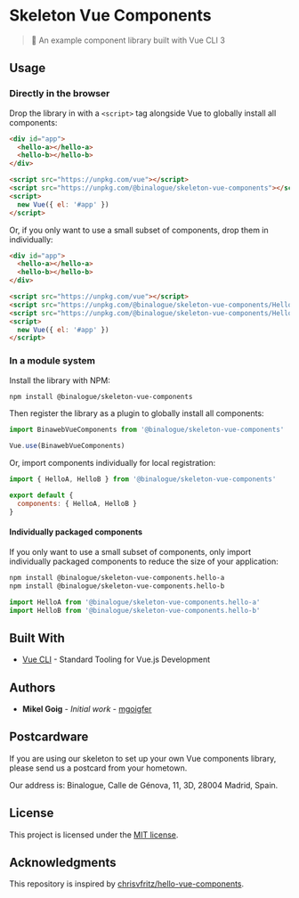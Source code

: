 # Skeleton Vue Components

> 🖖 An example component library built with Vue CLI 3

## Usage

### Directly in the browser

Drop the library in with a `<script>` tag alongside Vue to globally install all components:

```html
<div id="app">
  <hello-a></hello-a>
  <hello-b></hello-b>
</div>

<script src="https://unpkg.com/vue"></script>
<script src="https://unpkg.com/@binalogue/skeleton-vue-components"></script>
<script>
  new Vue({ el: '#app' })
</script>
```

Or, if you only want to use a small subset of components, drop them in individually:

```html
<div id="app">
  <hello-a></hello-a>
  <hello-b></hello-b>
</div>

<script src="https://unpkg.com/vue"></script>
<script src="https://unpkg.com/@binalogue/skeleton-vue-components/HelloA"></script>
<script src="https://unpkg.com/@binalogue/skeleton-vue-components/HelloB"></script>
<script>
  new Vue({ el: '#app' })
</script>
```

### In a module system

Install the library with NPM:

```bash
npm install @binalogue/skeleton-vue-components
```

Then register the library as a plugin to globally install all components:

```js
import BinawebVueComponents from '@binalogue/skeleton-vue-components'

Vue.use(BinawebVueComponents)
```

Or, import components individually for local registration:

```js
import { HelloA, HelloB } from '@binalogue/skeleton-vue-components'

export default {
  components: { HelloA, HelloB }
}
```

#### Individually packaged components

If you only want to use a small subset of components, only import individually packaged components to reduce the size of your application:

```bash
npm install @binalogue/skeleton-vue-components.hello-a
npm install @binalogue/skeleton-vue-components.hello-b
```

```js
import HelloA from '@binalogue/skeleton-vue-components.hello-a'
import HelloB from '@binalogue/skeleton-vue-components.hello-b'
```

## Built With

- [Vue CLI](https://cli.vuejs.org) - Standard Tooling for Vue.js Development

## Authors

- **Mikel Goig** - _Initial work_ - [mgoigfer](https://github.com/mgoigfer)

## Postcardware

If you are using our skeleton to set up your own Vue components library, please send us a postcard from your hometown.

Our address is: Binalogue, Calle de Génova, 11, 3D, 28004 Madrid, Spain.

## License

This project is licensed under the [MIT license](http://opensource.org/licenses/MIT).

## Acknowledgments

This repository is inspired by [chrisvfritz/hello-vue-components](https://github.com/chrisvfritz/hello-vue-components).
